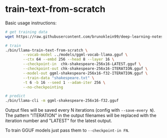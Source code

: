 # train-text-from-scratch

Basic usage instructions:

```bash
# get training data
wget https://raw.githubusercontent.com/brunoklein99/deep-learning-notes/master/shakespeare.txt

# train
./bin/llama-train-text-from-scratch \
        --vocab-model ../models/ggml-vocab-llama.gguf \
        --ctx 64 --embd 256 --head 8 --layer 16 \
        --checkpoint-in  chk-shakespeare-256x16-LATEST.gguf \
        --checkpoint-out chk-shakespeare-256x16-ITERATION.gguf \
        --model-out ggml-shakespeare-256x16-f32-ITERATION.gguf \
        --train-data "shakespeare.txt" \
        -t 6 -b 16 --seed 1 --adam-iter 256 \
        --no-checkpointing

# predict
./bin/llama-cli -m ggml-shakespeare-256x16-f32.gguf
```

Output files will be saved every N iterations (config with `--save-every N`).
The pattern "ITERATION" in the output filenames will be replaced with the iteration number and "LATEST" for the latest output.

To train GGUF models just pass them to `--checkpoint-in FN`.
